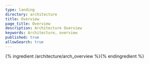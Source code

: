 ```yaml
---
type: landing
directory: architecture
title: Overview
page_title: Overview
description: Architecture Overview
keywords: Architecture, overview
published: true
allowSearch: true
---
```

{% ingredient /architecture/arch_overview %}{% endingredient %}

